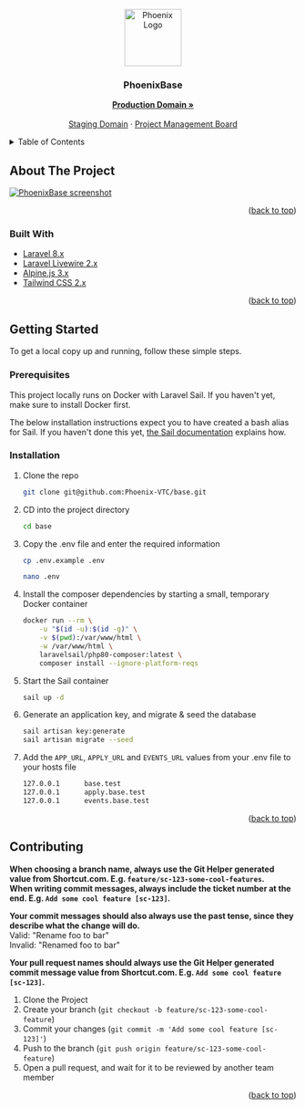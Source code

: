 <div id="top"></div>


<!-- PROJECT LOGO -->
<br />
<div align="center">
  <a href="https://github.com/Phoenix-VTC/base">
    <img src="https://base.phoenixvtc.com/img/logo.png" alt="Phoenix Logo" height="100">
  </a>

<h3 align="center">PhoenixBase</h3>

  <p align="center">
    <a href="https://base.phoenixvtc.com"><strong>Production Domain »</strong></a>
    <br />
    <br />
    <a href="https://base-staging.phoenixvtc.com">Staging Domain</a>
    ·
    <a href="https://app.shortcut.com/phoenixvtc">Project Management Board</a>
  </p>
</div>



<!-- TABLE OF CONTENTS -->
<details>
  <summary>Table of Contents</summary>
  <ol>
    <li>
      <a href="#about-the-project">About The Project</a>
      <ul>
        <li><a href="#built-with">Built With</a></li>
      </ul>
    </li>
    <li>
      <a href="#getting-started">Getting Started</a>
      <ul>
        <li><a href="#prerequisites">Prerequisites</a></li>
        <li><a href="#installation">Installation</a></li>
      </ul>
    </li>
    <li><a href="#contributing">Contributing</a></li>
  </ol>
</details>



<!-- ABOUT THE PROJECT -->
## About The Project

[![PhoenixBase screenshot][product-screenshot]](https://example.com)

<p align="right">(<a href="#top">back to top</a>)</p>



### Built With

* [Laravel 8.x](https://laravel.com)
* [Laravel Livewire 2.x](https://laravel-livewire.com)
* [Alpine.js 3.x](https://alpinejs.dev)
* [Tailwind CSS 2.x](https://tailwindcss.com)

<p align="right">(<a href="#top">back to top</a>)</p>



<!-- GETTING STARTED -->
## Getting Started

To get a local copy up and running, follow these simple steps.

### Prerequisites

This project locally runs on Docker with Laravel Sail. If you haven't yet, make sure to install Docker first.

The below installation instructions expect you to have created a bash alias for Sail. If you haven't done this yet, [the Sail documentation](https://laravel.com/docs/8.x/sail#configuring-a-bash-alias) explains how.

### Installation

1. Clone the repo

   ```sh
   git clone git@github.com:Phoenix-VTC/base.git
   ```

2. CD into the project directory

   ```sh
   cd base
   ```
   
3. Copy the .env file and enter the required information

    ```sh
    cp .env.example .env

    nano .env
    ```

4. Install the composer dependencies by starting a small, temporary Docker container

    ```sh
    docker run --rm \
        -u "$(id -u):$(id -g)" \
        -v $(pwd):/var/www/html \
        -w /var/www/html \
        laravelsail/php80-composer:latest \
        composer install --ignore-platform-reqs
    ```   
   
5. Start the Sail container

   ```sh
   sail up -d
   ```  
   
6. Generate an application key, and migrate & seed the database

    ```sh
    sail artisan key:generate
    sail artisan migrate --seed 
    ```     
   
7. Add the `APP_URL`, `APPLY_URL` and `EVENTS_URL` values from your .env file to your hosts file

    ```sh
    127.0.0.1      base.test
    127.0.0.1      apply.base.test
    127.0.0.1      events.base.test
    ```   

<p align="right">(<a href="#top">back to top</a>)</p>



<!-- CONTRIBUTING -->
## Contributing

**When choosing a branch name, always use the Git Helper generated value from Shortcut.com. E.g. `feature/sc-123-some-cool-features`.**  
**When writing commit messages, always include the ticket number at the end. E.g. `Add some cool feature [sc-123]`.**

**Your commit messages should also always use the past tense, since they describe what the change will do.**  
Valid: "Rename foo to bar"  
Invalid: "Renamed foo to bar"

**Your pull request names should always use the Git Helper generated commit message value from Shortcut.com. E.g. `Add some cool feature [sc-123]`.**

1. Clone the Project
2. Create your branch (`git checkout -b feature/sc-123-some-cool-feature`)
3. Commit your changes (`git commit -m 'Add some cool feature [sc-123]'`)
4. Push to the branch (`git push origin feature/sc-123-some-cool-feature`)
5. Open a pull request, and wait for it to be reviewed by another team member 

<p align="right">(<a href="#top">back to top</a>)</p>



<!-- MARKDOWN LINKS & IMAGES -->
[product-screenshot]: https://i.imgur.com/fL34tdE.png
